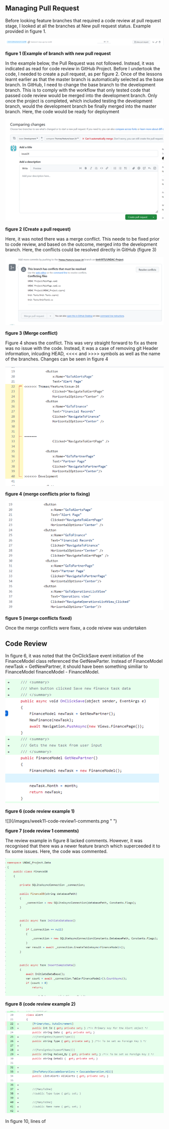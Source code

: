 ## Managing Pull Request

Before looking feature branches that required a code review at pull request stage, I looked at all the branches at New pull request status. Example provided in figure 1.

![](/images/week11-check-pull-requests.png "")

**figure 1 (Example of branch with new pull request**

In the example below, the Pull Request was not followed. Instead, it was indicated as read for code review in GitHub Project.  Before I undertook the code, I needed to create a pull request, as per figure 2.  Once of the lessons learnt earlier as that the master branch is automatically selected as the base branch. In GitHub, I need to change the base branch to the development branch. This is to comply with the workflow that only tested code that passed code review would be merged into the development branch. Only once the project is completed, which included testing the development branch, would the development branch be finally merged into the master branch.  Here, the code would be ready for deployment

![](/images/week11-create-pull-request.png "")

**figure 2 (Create a pull request)**

Here, it was noted there was a merge conflict. This neede to be fixed prior to code review, and based on the outcome, merged into the development branch.  Here, the conflicts could be resolved directly in GitHub (figure 3)

![](/images/week11-merge-conflict.png "")

**figure 3 (Merge conflict)**

Figure 4 shows the conflict.  This was very straight forward to fix as there was no issue with the code. Instead, it was a case of removing git Header information, inlcuding HEAD, <<<< and  >>>> symbols as well as the name of the branches.  Changes can be seen in figure 4

![](/images/week11-pre-merge-conflict-fix.png "")

**figure 4 (merge conflicts prior to fixing)**

![](/images/week11-post-merge-conflict-fix.png "")

**figure 5 (merge conflicts fixed)**

Once the merge conflicts were fixex, a code reivew was undertaken

## Code Review

In figure 6, it was noted that the OnClickSave event initiation of the FinanceModel class referenced the GetNewParter.  Instead of FinanceModel newTask = GetNewPartner, it should have been something similiar to FinanceModel financeModel - FinanceModel.  

![](/images/week11-code-review1.png " ")

**figure 6 (code review example 1)**

![])(/images/week11-code-review1-comments.png " ")

**figure 7 (code review 1 comments)**

The review example in figure 8 lacked comments. However, it was recognised that there was a newer feature branch which superceeded it to fix some issues. Here, the code was commented.

![](/images/week11-code-review2.png " ")

**figure 8 (code review example 2)**

![](/images/week11-code-review3.png " ")

In figure 10, lines of 
